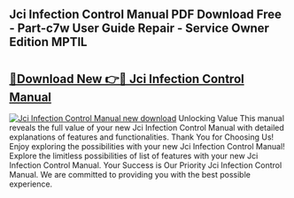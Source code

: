 ## Jci Infection Control Manual PDF Download Free - Part-c7w User Guide Repair - Service Owner Edition MPTlL

# <h2><a href="http://bc23227.oget.top/?id=Jci+Infection+Control+Manual">🔗Download New 👉🔴 Jci Infection Control Manual</a></h2>

[![Jci Infection Control Manual new download](https://i.imgur.com/5g1atiW.png)](http://bc23227.oget.top/?id=Jci+Infection+Control+Manual)
Unlocking Value This manual reveals the full value of your new Jci Infection Control Manual with detailed explanations of features and functionalities. Thank You for Choosing Us! Enjoy exploring the possibilities with your new Jci Infection Control Manual! Explore the limitless possibilities of list of features with your new Jci Infection Control Manual. Your Success is Our Priority Jci Infection Control Manual. We are committed to providing you with the best possible experience.
